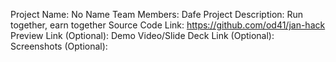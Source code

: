 Project Name: No Name
Team Members: Dafe 
Project Description: Run together, earn together
Source Code Link: https://github.com/od41/jan-hack
Preview Link (Optional):
Demo Video/Slide Deck Link (Optional):
Screenshots (Optional):
